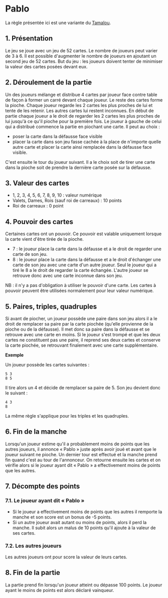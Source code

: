 # Pablo

La règle présentée ici est une variante du [Tamalou](https://fr.wikipedia.org/wiki/Tamalou).

## 1. Présentation

Le jeu se joue avec un jeu de 52 cartes. Le nombre de joueurs peut varier de 3 à 6. Il est possible d'augmenter le nombre de joueurs en ajoutant un second jeu de 52 cartes.
But du jeu : les joueurs doivent tenter de minimiser la valeur des cartes posées devant eux.

## 2. Déroulement de la partie

Un des joueurs mélange et distribue 4 cartes par joueur face contre table de façon à former un carré devant chaque joueur. Le reste des cartes forme la pioche. Chaque joueur regarde les 2 cartes les plus proches de lui et tente de les retenir. Les autres cartes lui restent inconnues. En début de partie chaque joueur a le droit de regarder les 2 cartes les plus proches de lui jusqu'à ce qu'il pioche pour la première fois. Le joueur à gauche de celui qui a distribué commence la partie en piochant une carte. Il peut au choix :
- poser la carte dans la défausse face visible
- placer la carte dans son jeu fasse cachée à la place de n'importe quelle autre carte et placer la carte ainsi remplacée dans la défausse face visible.

C'est ensuite le tour du joueur suivant. Il a le choix soit de tirer une carte dans la pioche soit de prendre la dernière carte posée sur la défausse.

## 3. Valeur des cartes

- 1, 2, 3, 4, 5, 6, 7, 8, 9, 10 : valeur numérique
- Valets, Dames, Rois (sauf roi de carreaux) : 10 points
- Roi de carreaux : 0 point

## 4. Pouvoir des cartes

Certaines cartes ont un pouvoir. Ce pouvoir est valable uniquement lorsque la carte vient d'être tirée de la pioche.
- 7 : le joueur place la carte dans la défausse et a le droit de regarder une carte de son jeu.
- 8 : le joueur place la carte dans la défausse et a le droit d'échanger une carte de son jeu avec une carte d'un autre joueur. Seul le joueur qui a tiré le 8 a le droit de regarder la carte échangée. L'autre joueur se retrouve donc avec une carte inconnue dans son jeu.

NB : il n'y a pas d'obligation à utiliser le pouvoir d'une carte. Les cartes à pouvoir peuvent être utilisées normalement pour leur valeur numérique.

## 5. Paires, triples, quadruples

Si avant de piocher, un joueur possède une paire dans son jeu alors il a le droit de remplacer sa paire par la carte piochée (qu'elle provienne de la pioche ou de la défausse). Il met donc sa paire dans la défausse et se retrouve avec une carte en moins. Si le joueur s'est trompé et que les deux cartes ne constituent pas une paire, il reprend ses deux cartes et conserve la carte piochée, se retrouvant finalement avec une carte supplémentaire.

__Exemple__

Un joueur possède les cartes suivantes :
```
5 3
8 5
```
Il tire alors un 4 et décide de remplacer sa paire de 5. Son jeu devient donc le suivant :
```
4 3
8
```

La même règle s'applique pour les triples et les quadruples.

## 6. Fin de la manche

Lorsqu'un joueur estime qu'il a probablement moins de points que les autres joueurs, il annonce « Pablo » juste après avoir joué et avant que le joueur suivant ne pioche. Un dernier tour est effectué et la manche prend fin quand c'est au tour de l'annonceur. On retourne ensuite les cartes et on vérifie alors si le joueur ayant dit « Pablo » a effectivement moins de points que les autres.

## 7. Décompte des points

### 7.1. Le joueur ayant dit « Pablo »

- Si le joueur a effectivement moins de points que les autres il remporte la manche et son score est un bonus de -5 points.
- Si un autre joueur avait autant ou moins de points, alors il perd la manche. Il subit alors un malus de 10 points qu'il ajoute à la valeur de ses cartes.

### 7.2. Les autres joueurs

Les autres joueurs ont pour score la valeur de leurs cartes.

## 8. Fin de la partie

La partie prend fin lorsqu'un joueur atteint ou dépasse 100 points. Le joueur ayant le moins de points est alors déclaré vainqueur.
